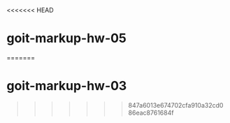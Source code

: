 <<<<<<< HEAD
# goit-markup-hw-05
=======
# goit-markup-hw-03
>>>>>>> 847a6013e674702cfa910a32cd086eac8761684f
